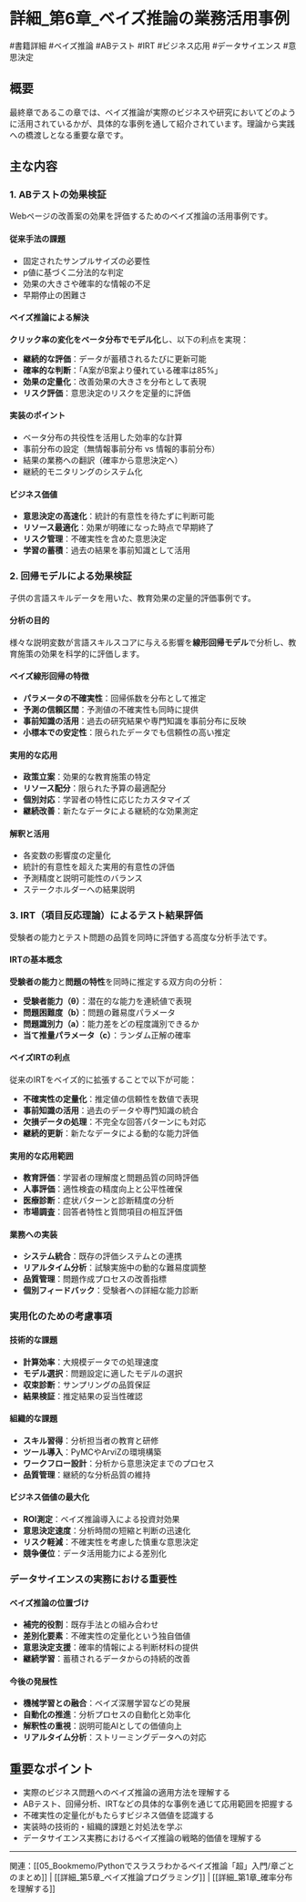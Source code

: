 # 詳細_第6章_ベイズ推論の業務活用事例
#書籍詳細 #ベイズ推論 #ABテスト #IRT #ビジネス応用 #データサイエンス #意思決定

## 概要
最終章であるこの章では、ベイズ推論が実際のビジネスや研究においてどのように活用されているかが、具体的な事例を通して紹介されています。理論から実践への橋渡しとなる重要な章です。

## 主な内容

### 1. ABテストの効果検証
Webページの改善案の効果を評価するためのベイズ推論の活用事例です。

#### 従来手法の課題
- 固定されたサンプルサイズの必要性
- p値に基づく二分法的な判定
- 効果の大きさや確率的な情報の不足
- 早期停止の困難さ

#### ベイズ推論による解決
**クリック率の変化をベータ分布でモデル化**し、以下の利点を実現：

- **継続的な評価**：データが蓄積されるたびに更新可能
- **確率的な判断**：「A案がB案より優れている確率は85%」
- **効果の定量化**：改善効果の大きさを分布として表現
- **リスク評価**：意思決定のリスクを定量的に評価

#### 実装のポイント
- ベータ分布の共役性を活用した効率的な計算
- 事前分布の設定（無情報事前分布 vs 情報的事前分布）
- 結果の業務への翻訳（確率から意思決定へ）
- 継続的モニタリングのシステム化

#### ビジネス価値
- **意思決定の高速化**：統計的有意性を待たずに判断可能
- **リソース最適化**：効果が明確になった時点で早期終了
- **リスク管理**：不確実性を含めた意思決定
- **学習の蓄積**：過去の結果を事前知識として活用

### 2. 回帰モデルによる効果検証
子供の言語スキルデータを用いた、教育効果の定量的評価事例です。

#### 分析の目的
様々な説明変数が言語スキルスコアに与える影響を**線形回帰モデル**で分析し、教育施策の効果を科学的に評価します。

#### ベイズ線形回帰の特徴
- **パラメータの不確実性**：回帰係数を分布として推定
- **予測の信頼区間**：予測値の不確実性も同時に提供
- **事前知識の活用**：過去の研究結果や専門知識を事前分布に反映
- **小標本での安定性**：限られたデータでも信頼性の高い推定

#### 実用的な応用
- **政策立案**：効果的な教育施策の特定
- **リソース配分**：限られた予算の最適配分
- **個別対応**：学習者の特性に応じたカスタマイズ
- **継続改善**：新たなデータによる継続的な効果測定

#### 解釈と活用
- 各変数の影響度の定量化
- 統計的有意性を超えた実用的有意性の評価
- 予測精度と説明可能性のバランス
- ステークホルダーへの結果説明

### 3. IRT（項目反応理論）によるテスト結果評価
受験者の能力とテスト問題の品質を同時に評価する高度な分析手法です。

#### IRTの基本概念
**受験者の能力**と**問題の特性**を同時に推定する双方向の分析：

- **受験者能力（θ）**：潜在的な能力を連続値で表現
- **問題困難度（b）**：問題の難易度パラメータ
- **問題識別力（a）**：能力差をどの程度識別できるか
- **当て推量パラメータ（c）**：ランダム正解の確率

#### ベイズIRTの利点
従来のIRTをベイズ的に拡張することで以下が可能：

- **不確実性の定量化**：推定値の信頼性を数値で表現
- **事前知識の活用**：過去のデータや専門知識の統合
- **欠損データの処理**：不完全な回答パターンにも対応
- **継続的更新**：新たなデータによる動的な能力評価

#### 実用的な応用範囲
- **教育評価**：学習者の理解度と問題品質の同時評価
- **人事評価**：適性検査の精度向上と公平性確保
- **医療診断**：症状パターンと診断精度の分析
- **市場調査**：回答者特性と質問項目の相互評価

#### 業務への実装
- **システム統合**：既存の評価システムとの連携
- **リアルタイム分析**：試験実施中の動的な難易度調整
- **品質管理**：問題作成プロセスの改善指標
- **個別フィードバック**：受験者への詳細な能力診断

### 実用化のための考慮事項

#### 技術的な課題
- **計算効率**：大規模データでの処理速度
- **モデル選択**：問題設定に適したモデルの選択
- **収束診断**：サンプリングの品質保証
- **結果検証**：推定結果の妥当性確認

#### 組織的な課題
- **スキル習得**：分析担当者の教育と研修
- **ツール導入**：PyMCやArviZの環境構築
- **ワークフロー設計**：分析から意思決定までのプロセス
- **品質管理**：継続的な分析品質の維持

#### ビジネス価値の最大化
- **ROI測定**：ベイズ推論導入による投資対効果
- **意思決定速度**：分析時間の短縮と判断の迅速化
- **リスク軽減**：不確実性を考慮した慎重な意思決定
- **競争優位**：データ活用能力による差別化

### データサイエンスの実務における重要性

#### ベイズ推論の位置づけ
- **補完的役割**：既存手法との組み合わせ
- **差別化要素**：不確実性の定量化という独自価値
- **意思決定支援**：確率的情報による判断材料の提供
- **継続学習**：蓄積されるデータからの持続的改善

#### 今後の発展性
- **機械学習との融合**：ベイズ深層学習などの発展
- **自動化の推進**：分析プロセスの自動化と効率化
- **解釈性の重視**：説明可能AIとしての価値向上
- **リアルタイム分析**：ストリーミングデータへの対応

## 重要なポイント
- 実際のビジネス問題へのベイズ推論の適用方法を理解する
- ABテスト、回帰分析、IRTなどの具体的な事例を通じて応用範囲を把握する
- 不確実性の定量化がもたらすビジネス価値を認識する
- 実装時の技術的・組織的課題と対処法を学ぶ
- データサイエンス実務におけるベイズ推論の戦略的価値を理解する

---

関連：[[05_Bookmemo/Pythonでスラスラわかるベイズ推論「超」入門/章ごとのまとめ]] | [[詳細_第5章_ベイズ推論プログラミング]] | [[詳細_第1章_確率分布を理解する]]